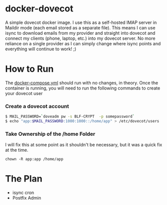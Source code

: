 # docker-dovecot

A simple dovecot docker image. I use this as a self-hosted IMAP server in Maildir mode (each email stored as a separate file). This means I can use isync to download emails from my provider and straight into dovecot and connect my clients (phone, laptop, etc.) into my dovecot server. No more reliance on a single provider as I can simply change where isync points and everything will continue to work! ;)

# How to Run

The [docker-compose.yml](docker-compose.yml) should run with no changes, in theory. Once the container is running, you will need to run the following commands to create your dovecot user

### Create a dovecot account

```sh
$ MAIL_PASSWORD=`doveadm pw -s BLF-CRYPT  -p somepassword`
$ echo "app:$MAIL_PASSWORD:1000:1000::/home/app" > /etc/dovecot/users
```

### Take Ownership of the /home Folder

I will fix this at some point as it shouldn't be necessary, but it was a quick fix at the time.

```
chown -R app:app /home/app
```

# The Plan

* isync cron
* Postfix Admin